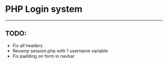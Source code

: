 # PHP Login system #
----------
## TODO:
* Fix all headers
* Revamp session.php with 1 username variable
* Fix padding on form in navbar